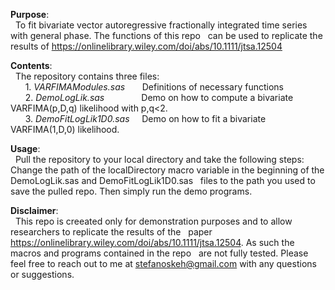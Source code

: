 **Purpose**:<br>
&nbsp; To fit bivariate vector autoregressive fractionally integrated time series with general phase. The functions of this repo 
&nbsp; can be used to replicate the results of https://onlinelibrary.wiley.com/doi/abs/10.1111/jtsa.12504

**Contents**:<br>
&nbsp;   The repository contains three files: <br>
&nbsp; &nbsp; &nbsp;    1. <i>VARFIMAModules.sas</i>  &nbsp; &nbsp; &nbsp;   Definitions of necessary functions <br>
&nbsp; &nbsp; &nbsp;    2. <i>DemoLogLik.sas</i>      &nbsp; &nbsp; &nbsp; &nbsp; &nbsp; &nbsp; &nbsp;  Demo on how to compute a bivariate VARFIMA(p,D,q) likelihood with p,q<2. <br>
&nbsp; &nbsp; &nbsp;    3. <i>DemoFitLogLik1D0.sas</i> &nbsp; &nbsp;  Demo on how to fit a bivariate VARFIMA(1,D,0) likelihood.
  
**Usage**: <br>
&nbsp;  Pull the repository to your local directory and take the following steps:
&nbsp;  Change the path of the localDirectory macro variable in the beginning of the DemoLogLik.sas and DemoFitLogLik1D0.sas 
&nbsp;  files to the path you used to save the pulled repo. Then simply run the demo programs.

**Disclaimer**: <br>
&nbsp;  This repo is creeated only for demonstration purposes and to allow researchers to replicate the results of the 
&nbsp;  paper https://onlinelibrary.wiley.com/doi/abs/10.1111/jtsa.12504. As such the macros and programs contained in the repo
&nbsp;  are not fully tested. Please feel free to reach out to me at stefanoskeh@gmail.com with any questions or suggestions.

